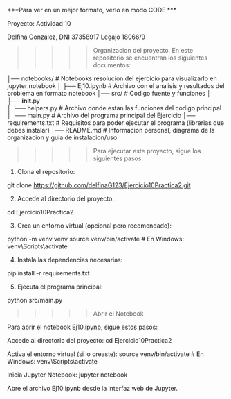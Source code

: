 ***Para ver en un mejor formato, verlo en modo CODE ***

Proyecto: Actividad 10

Delfina Gonzalez, DNI 37358917 Legajo 18066/9

>>>>> Organizacion del proyecto. En este repositorio se encuentran los siguientes documentos:

│── notebooks/          # Notebooks resolucion del ejercicio para visualizarlo en jupyter notebook
│      ├── Ej10.ipynb        # Archivo con el analisis y resultados del problema en formato notebook
│── src/                # Codigo fuente y funciones
│      ├── __init__.py       
│      ├── helpers.py      # Archivo donde estan las funciones del codigo principal
│      ├── main.py         # Archivo del programa principal del Ejercicio
│── requirements.txt    # Requisitos para poder ejecutar el programa (librerias que debes instalar)
│── README.md           # Informacion personal, diagrama de la organizacion y guia de instalacion/uso.

>>>>> Para ejecutar este proyecto, sigue los siguientes pasos:

1) Clona el repositorio:

git clone https://github.com/delfinaG123/Ejercicio10Practica2.git

2) Accede al directorio del proyecto:

cd Ejercicio10Practica2

3) Crea un entorno virtual (opcional pero recomendado):

python -m venv venv
source venv/bin/activate  # En Windows: venv\Scripts\activate

4) Instala las dependencias necesarias:

pip install -r requirements.txt

5) Ejecuta el programa principal:

python src/main.py

>>>>> Abrir el Notebook

Para abrir el notebook Ej10.ipynb, sigue estos pasos:

Accede al directorio del proyecto: cd Ejercicio10Practica2

Activa el entorno virtual (si lo creaste): source venv/bin/activate  # En Windows: venv\Scripts\activate

Inicia Jupyter Notebook: jupyter notebook

Abre el archivo Ej10.ipynb desde la interfaz web de Jupyter.
